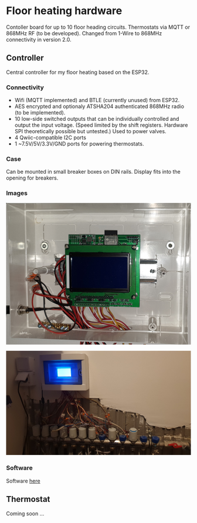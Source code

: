 # Floor heating hardware

Contoller board for up to 10 floor heading circuits. Thermostats via MQTT or 868MHz RF (to be developed).
Changed from 1-Wire to 868MHz connectivity in version 2.0.

## Controller

Central controller for my floor heating based on the ESP32.

### Connectivity

- Wifi (MQTT implemented) and BTLE (currently unused) from ESP32.
- AES encrypted and optionaly ATSHA204 authenticated 868MHz radio (to be implemented).
- 10 low-side switched outputs that can be individually controlled and output the input voltage. (Speed limited by the shift registers. Hardware SPI theoretically possible but untested.) Used to power valves.
- 4 Qwiic-compatible I2C ports
- 1 ~7.5V/5V/3.3V/GND ports for powering thermostats.

### Case

Can be mounted in small breaker boxes on DIN rails. Display fits into the opening for breakers.

### Images

![Assembled unit (old)](inside.jpg)

![Unit in case](outside.jpg)

### Software

Software [here](https://github.com/kvoit/FloorHeatingController_HW)


## Thermostat

Coming soon ...
